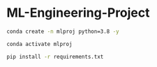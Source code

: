 # ML-Engineering-Project

```bash
conda create -n mlproj python=3.8 -y 
```


```bash
conda activate mlproj
```


```bash
pip install -r requirements.txt
```
